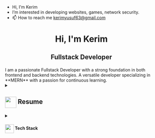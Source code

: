 - Hi, I’m Kerim
- I’m interested in developing websites, games, network security.
- 📫 How to reach me kerimyusuf63@gmail.com

<h1 align="center">Hi, I'm Kerim</h1>
<h2 align="center">
  
  Fullstack Developer
</h2>
<div align="center">
</div>
I am a passionate Fullstack Developer with a strong foundation in both frontend and backend technologies. A versatile developer specializing in **MERN** with a passion for continuous learning.


<details>
 <summary>
    <h2> 
      <img align="center" src="https://github.com/[YourUsername]/[YourUsername]/blob/main/icons/about.png" width="37" /> 
    Resume
    </h2>
</summary>

 <details>
  <summary><h4> <img align="center" src="https://github.com/k3r1m/k3r1m/blob/main/icons/academics.gif" width="29"/> Academics</h4></summary>
  <span><img src="https://img.shields.io/badge/BSc-Eastern Mediterranean University -1877F2?style=for-the-badge"></span>
  <span><img src="https://img.shields.io/badge/GPA-2.68-EFEEE9?style=for-the-badge"></span>
 </details>

 <details>
  <summary><h4> <img align="center" src="https://github.com/[YourUsername]/[YourUsername]/blob/main/icons/experience.gif" width="29"/> Experience</h4></summary>
  - **Junior Software Engineer ** at The Pied Piper Pest Control Company Limited | Sep2023 - Feb 2024
    <ul>
      <li>Maintaining and revisions of company website</li>
      <li>Using HTML, CSS and JavaScript to add, and edit the site according to client needs.</li>
      <li>Redesigned parts of the site for a better user experience.</li>
      <li>Created and added multiple landing pages for new products and services.</li>
    </ul>
 </details>
</details>

<details>
  <summary><h4> <img align="center" src="https://github.com/[YourUsername]/[YourUsername]/blob/main/icons/techstack.gif" width="29"/> Tech Stack</h4></summary>
  ![JavaScript](https://img.shields.io/badge/javascript-%23323330.svg?style=for-the-badge&logo=javascript&logoColor=%23F7DF1E) 
  ![React](https://img.shields.io/badge/react-%2320232a.svg?style=for-the-badge&logo=react&logoColor=%2361DAFB) 
</details>
<!---
k3r1mY/k3r1mY is a ✨ special ✨ repository because its `README.md` (this file) appears on your GitHub profile.
You can click the Preview link to take a look at your changes.
--->
